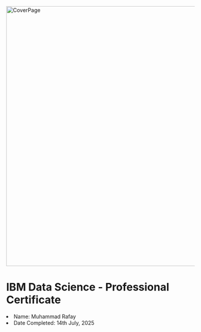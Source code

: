 <img width="1235" height="694" alt="CoverPage" src="https://github.com/user-attachments/assets/3dacda4b-197a-46b9-8676-9dd0be368bef" />
<h1>IBM Data Science - Professional Certificate</h1>
<li>Name: Muhammad Rafay</li>
<li>Date Completed: 14th July, 2025</li>
